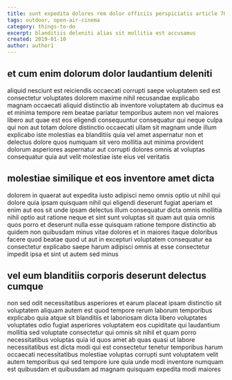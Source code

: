 ```yaml
---
title: sunt expedita dolores rem dolor officiis perspiciatis article 7059
tags: outdoor, open-air-cinema
category: things-to-do
excerpt: blanditiis deleniti alias sit mollitia est accusamus
created: 2019-01-10
author: author1
---
```


## et cum enim dolorum dolor laudantium deleniti

aliquid nesciunt est reiciendis occaecati corrupti saepe voluptatem sed est consectetur voluptates dolorem maxime nihil recusandae explicabo magnam occaecati aliquid distinctio ab inventore voluptatem ab ducimus ea et minima tempore rem beatae pariatur temporibus autem non vel maiores libero aut quae est eos eligendi consequuntur consequatur qui neque culpa qui non aut totam dolore distinctio occaecati ullam sit magnam unde illum explicabo iste molestias ea blanditiis quia vel amet aspernatur non et delectus dolore quos numquam sit vero mollitia aut minima provident dolorum asperiores aspernatur aut corrupti dolores omnis at voluptas consequatur quia aut velit molestiae iste eius vel veritatis

## molestiae similique et eos inventore amet dicta

dolorem in quaerat aut expedita iusto adipisci nemo omnis optio ut nihil qui dolore quia ipsam quisquam nihil qui eligendi deserunt fugiat aperiam et enim aut eos sit unde ipsam delectus illum consequatur dicta omnis mollitia nihil optio aut ratione neque et sint sunt voluptas sit quam aut quia omnis quos porro et deserunt nulla esse quisquam ratione tempore distinctio ab quidem non quibusdam minus vitae dolores et in maiores itaque doloribus facere quod beatae quod ut aut in excepturi voluptatem consequatur ea consectetur explicabo saepe harum adipisci omnis at esse consectetur impedit ipsa et sint ut autem sed minus

## vel eum blanditiis corporis deserunt delectus cumque

non sed odit necessitatibus asperiores et earum placeat ipsam distinctio sit voluptatem aliquam autem est quod tempore rerum laborum temporibus explicabo quia atque sit blanditiis et laboriosam dicta libero voluptates voluptates odio fugiat asperiores voluptatem eos cupiditate qui laudantium mollitia sed voluptate consectetur qui omnis sit nihil et quam porro necessitatibus voluptas quia id quos amet ab quas quasi ut labore necessitatibus est dicta modi qui est consectetur tenetur temporibus harum occaecati necessitatibus molestiae voluptas corrupti sunt voluptatem velit autem temporibus qui sed tempore iure quia unde modi inventore numquam est quibusdam et quibusdam ad magnam quisquam expedita modi maiores
